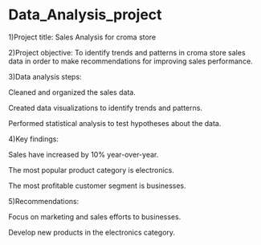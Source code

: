 # Data_Analysis_project
1)Project title: Sales Analysis for croma store

2)Project objective: To identify trends and patterns in croma store sales data in order to make recommendations for improving sales performance.

3)Data analysis steps:

Cleaned and organized the sales data.

Created data visualizations to identify trends and patterns.

Performed statistical analysis to test hypotheses about the data.

4)Key findings:

Sales have increased by 10% year-over-year.

The most popular product category is electronics.

The most profitable customer segment is businesses.

5)Recommendations:

Focus on marketing and sales efforts to businesses.

Develop new products in the electronics category.

